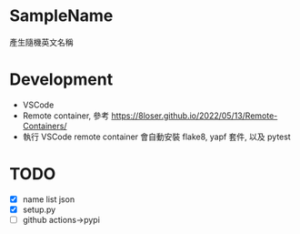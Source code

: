 # SampleName
產生隨機英文名稱


# Development

 - VSCode
 - Remote container, 參考 https://8loser.github.io/2022/05/13/Remote-Containers/
 - 執行 VSCode remote container 會自動安裝 flake8, yapf 套件, 以及 pytest
 

# TODO
- [x] name list json
- [x] setup.py
- [ ] github actions->pypi
